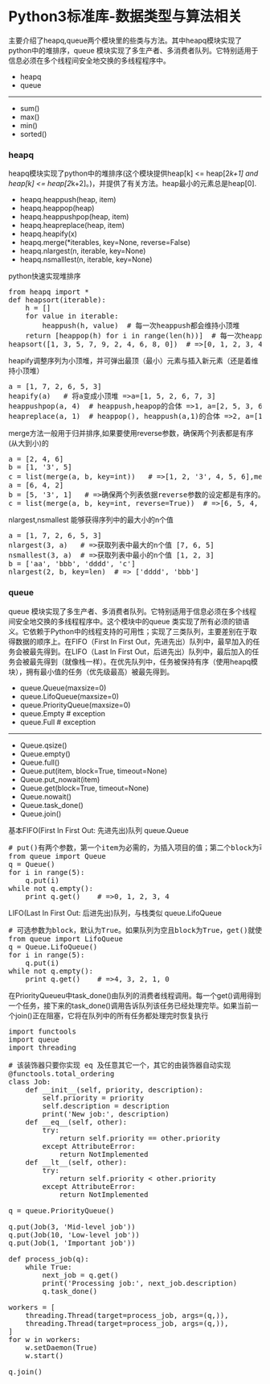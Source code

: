 # Python3标准库-数据类型与算法相关
主要介绍了heapq,queue两个模块里的些类与方法。其中heapq模块实现了python中的堆排序，queue 模块实现了多生产者、多消费者队列。它特别适用于信息必须在多个线程间安全地交换的多线程程序中。

- heapq
- queue

---
- sum()
- max()
- min()
- sorted()

### heapq
heapq模块实现了python中的堆排序(这个模块提供heap[k] <= heap[2*k+1] and heap[k] <= heap[2*k+2]。)，并提供了有关方法。heap最小的元素总是heap[0].

- heapq.heappush(heap, item)
- heapq.heappop(heap)
- heapq.heappushpop(heap, item)
- heapq.heapreplace(heap, item)
- heapq.heapify(x)
- heapq.merge(*iterables, key=None, reverse=False)
- heapq.nlargest(n, iterable, key=None)
- heapq.nsmalllest(n, iterable, key=None)

python快速实现堆排序

<pre>
from heapq import *
def heapsort(iterable):
	h = []
	for value in iterable:
		heappush(h, value)  # 每一次heappush都会维持小顶堆
	return [heappop(h) for i in range(len(h))]  # 每一次heappop都会返回h[0],并重新维持小顶堆
heapsort([1, 3, 5, 7, 9, 2, 4, 6, 8, 0])  # =>[0, 1, 2, 3, 4, 5, 6, 7, 8, 9]
</pre>

heapify调整序列为小顶堆，并可弹出最顶（最小）元素与插入新元素（还是着维持小顶堆）

<pre>
a = [1, 7, 2, 6, 5, 3]
heapify(a)   # 将a变成小顶堆 =>a=[1, 5, 2, 6, 7, 3]
heappushpop(a, 4)  # heappush,heapop的合体 =>1, a=[2, 5, 3, 6, 7, 4]
heapreplace(a, 1)  # heappop(), heappush(a,1)的合体 =>2, a=[1, 5, 3, 6, 7, 4]
</pre>

merge方法一般用于归并排序,如果要使用reverse参数，确保两个列表都是有序(从大到小)的

<pre>
a = [2, 4, 6]
b = [1, '3', 5]
c = list(merge(a, b, key=int))   # =>[1, 2, '3', 4, 5, 6],merge方法一般用于归并排序
a = [6, 4, 2]
b = [5, '3', 1]   # =>确保两个列表依据reverse参数的设定都是有序的。
c = list(merge(a, b, key=int, reverse=True))  # =>[6, 5, 4, '3', 2, 1]
</pre>

nlargest,nsmallest 能够获得序列中的最大小的n个值

<pre>
a = [1, 7, 2, 6, 5, 3]
nlargest(3, a)   # =>获取列表中最大的n个值 [7, 6, 5]
nsmallest(3, a)  # =>获取列表中最小的n个值 [1, 2, 3]
b = ['aa', 'bbb', 'dddd', 'c']
nlargest(2, b, key=len)  # => ['dddd', 'bbb']
</pre>

### queue
queue 模块实现了多生产者、多消费者队列。它特别适用于信息必须在多个线程间安全地交换的多线程程序中。这个模块中的queue 类实现了所有必须的锁语义。它依赖于Python中的线程支持的可用性；实现了三类队列，主要差别在于取得数据的顺序上。在FIFO（First In First Out，先进先出）队列中，最早加入的任务会被最先得到。在LIFO（Last In First Out，后进先出）队列中，最后加入的任务会被最先得到（就像栈一样）。在优先队列中，任务被保持有序（使用heapq模块），拥有最小值的任务（优先级最高）被最先得到。

- queue.Queue(maxsize=0)
- queue.LifoQueue(maxsize=0)
- queue.PriorityQueue(maxsize=0)
- queue.Empty  # exception
- queue.Full   # exception

---
- Queue.qsize()
- Queue.empty()
- Queue.full()
- Queue.put(item, block=True, timeout=None)
- Queue.put_nowait(item)
- Queue.get(block=True, timeout=None)
- Queue.nowait()
- Queue.task_done()
- Queue.join()

基本FIFO(First In First Out: 先进先出)队列 queue.Queue

<pre>
# put()有两个参数，第一个item为必需的，为插入项目的值；第二个block为可选参数，默认为1。如果队列当前为空且block为1，put()方法就使调用线程暂停,直到空出一个数据单元。如果block为0，put方法将引发Full异常。
from queue import Queue
q = Queue()
for i in range(5):
	q.put(i)
while not q.empty():
	print q.get()    # =>0, 1, 2, 3, 4
</pre>

LIFO(Last In First Out: 后进先出)队列，与栈类似 queue.LifoQueue

<pre>
# 可选参数为block，默认为True。如果队列为空且block为True，get()就使调用线程暂停，直至有项目可用。如果队列为空且block为False，队列将引发Empty异常。
from queue import LifoQueue
q = Queue.LifoQueue()
for i in range(5):
    q.put(i)
while not q.empty():
    print q.get()    # =>4, 3, 2, 1, 0
</pre>

在PriorityQueueu中task_done()由队列的消费者线程调用。每一个get()调用得到一个任务，接下来的task_done()调用告诉队列该任务已经处理完毕。如果当前一个join()正在阻塞，它将在队列中的所有任务都处理完时恢复执行

<pre>
import functools
import queue
import threading

# 该装饰器只要你实现 eq 及任意其它一个，其它的由装饰器自动实现
@functools.total_ordering
class Job:
    def __init__(self, priority, description):
        self.priority = priority
        self.description = description
        print('New job:', description)
    def __eq__(self, other):
        try:
            return self.priority == other.priority
        except AttributeError:
            return NotImplemented
    def __lt__(self, other):
        try:
            return self.priority < other.priority
        except AttributeError:
            return NotImplemented
            
q = queue.PriorityQueue()

q.put(Job(3, 'Mid-level job'))
q.put(Job(10, 'Low-level job'))
q.put(Job(1, 'Important job'))

def process_job(q):
    while True:
        next_job = q.get()
        print('Processing job:', next_job.description)
        q.task_done()
        
workers = [
    threading.Thread(target=process_job, args=(q,)),
    threading.Thread(target=process_job, args=(q,)),
]
for w in workers:
    w.setDaemon(True)
    w.start()
    
q.join()

</pre>